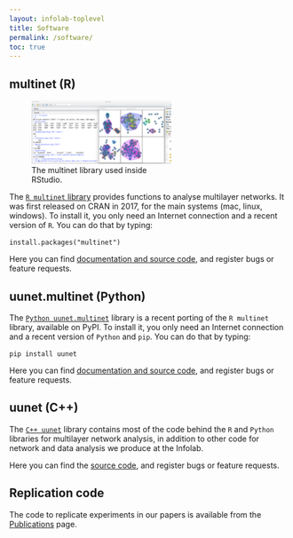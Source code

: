 ```yaml
---
layout: infolab-toplevel
title: Software
permalink: /software/
toc: true
---
```


## multinet (R)

<figure style="width:50%">
<img src="/assets/images/software/r_multinet.png"
         alt="The multinet library used inside RStudio" />
    <figcaption>The multinet library used inside RStudio.</figcaption>
</figure>

The <a href=""> `R multinet` library</a> provides functions to analyse multilayer networks. It was first released on CRAN in 2017, for the main systems (mac, linux, windows). To install it, you only need an Internet connection and a recent version of `R`. You can do that by typing:

    install.packages("multinet")
    
Here you can find <a href="">documentation and source code</a>, and register bugs or feature requests. 

## uunet.multinet (Python)

The  <a href="">`Python uunet.multinet`</a> library is a recent porting of the `R multinet` library, available on PyPI. To install it, you only need an Internet connection and a recent version of `Python` and `pip`. You can do that by typing:

    pip install uunet
    
Here you can find <a href="">documentation and source code</a>, and register bugs or feature requests. 

## uunet (C++)

The <a href="">`C++ uunet`</a> library contains most of the code behind the `R` and `Python` libraries for multilayer network analysis, in addition to other code for network and data analysis we produce at the Infolab. 

Here you can find the <a href="">source code</a>, and register bugs or feature requests. 

## Replication code

The code to replicate experiments in our papers is available from the <a href="../publications">Publications</a> page.

